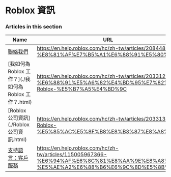 # Roblox 資訊  
### Articles in this section
Name|URL
-|-
[聯絡我們](./聯絡我們.html) |https://en.help.roblox.com/hc/zh-tw/articles/208448546-%E8%81%AF%E7%B5%A1%E6%88%91%E5%80%91
[我如何為 Roblox 工作？](./我如何為 Roblox 工作？.html) |https://en.help.roblox.com/hc/zh-tw/articles/203312430-%E6%88%91%E5%A6%82%E4%BD%95%E7%82%BA-Roblox-%E5%B7%A5%E4%BD%9C
[Roblox 公司資訊](./Roblox 公司資訊.html) |https://en.help.roblox.com/hc/zh-tw/articles/203313370-Roblox-%E5%85%AC%E5%8F%B8%E8%B3%87%E8%A8%8A
[支持語言：客戶服務](./支持語言：客戶服務.html) |https://en.help.roblox.com/hc/zh-tw/articles/115005967366-%E6%94%AF%E6%8C%81%E8%AA%9E%E8%A8%80-%E5%AE%A2%E6%88%B6%E6%9C%8D%E5%8B%99